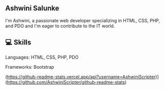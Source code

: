 ## Ashwini Salunke

I'm Ashwini, a passionate web developer specializing in HTML, CSS, PHP, and PDO and I'm eager to contribute to the IT world.
## 💻 Skills

Languages: HTML, CSS, PHP, PDO

Frameworks: Bootstrap

(https://github-readme-stats.vercel.app/api?username=AshwiniScripter)](https://github.com/AshwiniScripter/github-readme-stats)
